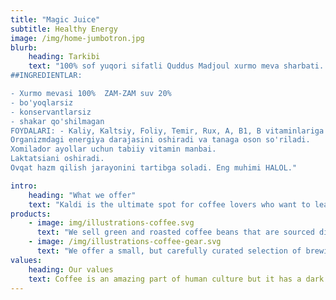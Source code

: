 ```yaml
---
title: "Magic Juice"
subtitle: Healthy Energy
image: /img/home-jumbotron.jpg
blurb:
    heading: Tarkibi
    text: "100% sof yuqori sifatli Quddus Madjoul xurmo meva sharbati.
##INGREDIENTLAR: 

- Xurmo mevasi 100%  ZAM-ZAM suv 20% 
- bo'yoqlarsiz
- konservantlarsiz 
- shakar qo'shilmagan 
FOYDALARI: - Kaliy, Kaltsiy, Foliy, Temir, Rux, A, B1, B vitaminlariga boy. 
Organizmdagi energiya darajasini oshiradi va tanaga oson so'riladi.
Xomilador ayollar uchun tabiiy vitamin manbai.
Laktatsiani oshiradi.
Ovqat hazm qilish jarayonini tartibga soladi. Eng muhimi HALOL."

intro:
    heading: "What we offer"
    text: "Kaldi is the ultimate spot for coffee lovers who want to learn about their java’s origin and support the farmers that grew it. We take coffee production, roasting and brewing seriously and we’re glad to pass that knowledge to anyone."
products:
    - image: img/illustrations-coffee.svg
      text: "We sell green and roasted coffee beans that are sourced directly from independent farmers and farm cooperatives. We’re proud to offer a variety of coffee beans grown with great care for the environment and local communities. Check our post or contact us directly for current availability."
    - image: /img/illustrations-coffee-gear.svg
      text: "We offer a small, but carefully curated selection of brewing gear and tools for every taste and experience level. No matter if you roast your own beans or just bought your first french press, you’ll find a gadget to fall in love with in our shop."
values:
    heading: Our values
    text: Coffee is an amazing part of human culture but it has a dark side too – one of colonialism and mindless abuse of natural resources and human lives. We want to turn this around and return the coffee trade to the drink’s exhilarating, empowering and unifying nature.
---
```


